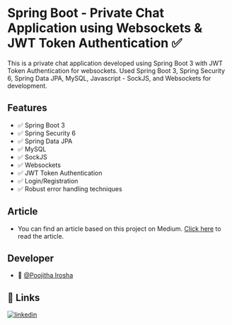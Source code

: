 
# Spring Boot - Private Chat Application using Websockets & JWT Token Authentication ✅

This is a private chat application developed using Spring Boot 3 with JWT Token Authentication for websockets. Used Spring Boot 3, Spring Security 6, Spring Data JPA, MySQL, Javascript - SockJS, and Websockets for development.

## Features

- ✅ Spring Boot 3
- ✅ Spring Security 6
- ✅ Spring Data JPA
- ✅ MySQL
- ✅ SockJS
- ✅ Websockets
- ✅ JWT Token Authentication
- ✅ Login/Registration
- ✅ Robust error handling techniques

## Article

- You can find an article based on this project on Medium. [Click here](https://poojithairosha.medium.com/spring-boot-private-chat-application-using-websockets-jwt-token-authentication-1e0b4b2b2b0f) to read the article.

## Developer

- 🚀 [@Poojitha Irosha](https://github.com/PoojithaIrosha)


## 🔗 Links
[![linkedin](https://img.shields.io/badge/linkedin-0A66C2?style=for-the-badge&logo=linkedin&logoColor=white)](https://www.linkedin.com/in/poojitha-irosha-84220b26a/)